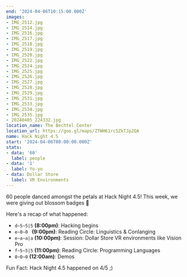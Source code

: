 ```yaml
---
end: '2024-04-06T10:15:00.000Z'
images:
- IMG_2512.jpg
- IMG_2514.jpg
- IMG_2516.jpg
- IMG_2517.jpg
- IMG_2518.jpg
- IMG_2519.jpg
- IMG_2520.jpg
- IMG_2522.jpg
- IMG_2524.jpg
- IMG_2525.jpg
- IMG_2526.jpg
- IMG_2527.jpg
- IMG_2528.jpg
- IMG_2529.jpg
- IMG_2531.jpg
- IMG_2533.jpg
- IMG_2534.jpg
- IMG_2535.jpg
- 20240405_224332.jpg
location_name: The Bechtel Center
location_url: https://goo.gl/maps/ZTWH61rc5ZkTJp2QA
name: Hack Night 4.5
start: '2024-04-06T00:00:00.000Z'
stats:
- data: '60'
  label: people
- data: '1'
  label: Yo-yo
- data: Dollar Store
  label: VR Environments
---
```


60 people danced amongst the petals at Hack Night 4.5! This week, we were giving out blossom badges 🌸

Here's a recap of what happened:
- `d~5~5|5` **(8:00pm)**: Hacking begins
- `e~0~0 ` **(9:00pm)**: Reading Circle: Linguistics & Conlanging
- `e~a~a|a` **(10:00pm)**: Session: Dollar Store VR environments like Vision Pro
- `f~5~5|5` **(11:00pm)**: Reading Circle: Programming Languages
- `0~0~0` **(12:00am)**: Demos

Fun Fact: Hack Night 4.5 happened on 4/5 ;)
